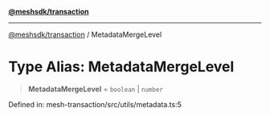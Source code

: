 [**@meshsdk/transaction**](../README.md)

***

[@meshsdk/transaction](../globals.md) / MetadataMergeLevel

# Type Alias: MetadataMergeLevel

> **MetadataMergeLevel** = `boolean` \| `number`

Defined in: mesh-transaction/src/utils/metadata.ts:5
